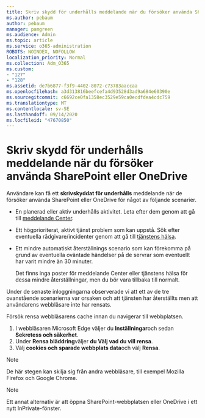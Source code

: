```yaml
---
title: Skriv skydd för underhålls meddelande när du försöker använda SharePoint eller OneDrive
ms.author: pebaum
author: pebaum
manager: pamgreen
ms.audience: Admin
ms.topic: article
ms.service: o365-administration
ROBOTS: NOINDEX, NOFOLLOW
localization_priority: Normal
ms.collection: Adm_O365
ms.custom:
- "127"
- "128"
ms.assetid: de7b6877-f3f9-4402-8072-c73783aaccaa
ms.openlocfilehash: a3d313816beefcefa4d93528d3ad9a684e60390e
ms.sourcegitcommit: c6692ce0fa1358ec3529e59ca0ecdfdea4cdc759
ms.translationtype: MT
ms.contentlocale: sv-SE
ms.lasthandoff: 09/14/2020
ms.locfileid: "47670850"
---
```

# <a name="read-only-for-maintenance-message-when-attempting-to-use-sharepoint-or-onedrive"></a>Skriv skydd för underhålls meddelande när du försöker använda SharePoint eller OneDrive

Användare kan få ett **skrivskyddat för underhålls** meddelande när de försöker använda SharePoint eller OneDrive för något av följande scenarier. 

-   En planerad eller aktiv underhålls aktivitet.  Leta efter dem genom att gå till [meddelande Center](https://portal.office.com/adminportal/home#/messagecenter).
-   Ett högprioriterat, aktivt tjänst problem som kan uppstå. Sök efter eventuella rådgivare/incidenter genom att gå till [tjänstens hälsa](https://portal.office.com/adminportal/home#/servicehealth).
-   Ett mindre automatiskt återställnings scenario som kan förekomma på grund av eventuella oväntade händelser på de servrar som eventuellt har varit mindre än 30 minuter. 
    
    Det finns inga poster för meddelande Center eller tjänstens hälsa för dessa mindre återställningar, men du bör vara tillbaka till normalt.

Under de senaste inloggningarna observerade vi att ett av de tre ovanstående scenarierna var orsaken och att tjänsten har återställts men att användarens webbläsare inte har rensats.

Försök rensa webbläsarens cache innan du navigerar till webbplatsen.

1. I webbläsaren Microsoft Edge väljer du **Inställningar**och sedan **Sekretess och säkerhet**.
2. Under **Rensa bläddring**väljer **du Välj vad du vill rensa**.
3. Välj **cookies och sparade webbplats data**och välj **Rensa**.

>[!Note] 
> De här stegen kan skilja sig från andra webbläsare, till exempel Mozilla Firefox och Google Chrome.

>[!Note] 
> Ett annat alternativ är att öppna SharePoint-webbplatsen eller OneDrive i ett nytt InPrivate-fönster.